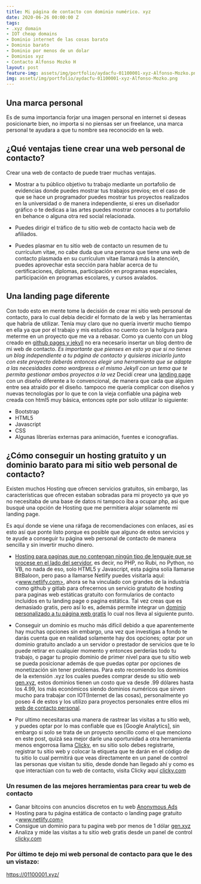 ```yaml
---
title: Mi página de contacto con dominio numérico. xyz
date: 2020-06-26 00:00:00 Z
tags:
- .xyz domain
- IOT cheap domains
- Dominio internet de las cosas barato
- Dominio barato
- Dominio por menos de un dolar
- Dominios xyz
- Contacto Alfonso Mozko H
layout: post
feature-img: assets/img/portfolio/aydacfu-01100001-xyz-Alfonso-Mozko.png
img: assets/img/portfolio/aydacfu-01100001-xyz-Alfonso-Mozko.png
---
```


## Una marca personal
Es de suma importancia forjar una imagen personal en internet si deseas posicionarte bien, no importa si no piensas ser un freelance, una marca personal te ayudara a que tu nombre sea reconocido en la web.

## ¿Qué ventajas tiene crear una web personal de contacto?
Crear una web de contacto de puede traer muchas ventajas.

+ Mostrar a tu público objetivo tu trabajo mediante un portafolio de evidencias donde puedes mostrar tus trabajos previos; en el caso de que se hace un programador puedes mostrar tus proyectos realizados en la universidad o de manera independiente, si eres un diseñador gráfico o te dedicas a las artes puedes mostrar conoces a tu portafolio en behance o alguna otra red social relacionada.

+ Puedes dirigir el tráfico de tu sitio web de contacto hacia web de afiliados.

+ Puedes plasmar en tu sitio web de contacto un resumen de tu currículum vitae, no cabe duda que una persona que tiene una web de contacto plasmada en su currículum vitae llamará más la atención, puedes aprovechar esta sección para hablar acerca de tu certificaciones, diplomas, participación en programas especiales, participación en programas escolares, y cursos avalados.

## Una landing page diferente
Con todo esto en mente tome la decisión de crear mi sitio web personal de contacto, para lo cual debía decidir el formato de la web y las herramientas que habría de utilizar. Tenía muy claro que no quería invertir mucho tiempo en ella ya que por el trabajo y mis estudios no cuento con la holgura para meterme en un proyecto que me va a rebasar. Como ya cuento con un blog creado en [github pages y jekyll](https://pages.github.com/) no era necesario insertar un blog dentro de mi web de contacto. *Es importante que pienses en esto ya que si no tienes un blog independiente a tu página de contacto y quisieras iniciarlo junto con este proyecto deberás entonces elegir una herramienta que se adapte a las necesidades como wordpress o el mismo Jekyll con un tema que te permita gestionar ambos proyectos a la vez*
Decidí crear una [landing page]( https://es.wikipedia.org/wiki/P%C3%A1gina_de_aterrizaje) con un diseño diferente a lo convencional, de manera que cada que alguien entre sea atraído por el diseño. tampoco me quería complicar con diseños y nuevas tecnologías por lo que te con la vieja confiable una página web creada con html5 muy básica, entonces opte por solo utilizar lo siguiente:

+ Bootstrap
+ HTML5
+ Javascript
+ CSS
+ Algunas librerías externas para animación, fuentes e iconografías.

## ¿Cómo conseguir un hosting gratuito y un dominio barato para mi sitio web personal de contacto?
Existen muchos Hosting que ofrecen servicios gratuitos, sin embargo, las características que ofrecen estaban sobradas para mi proyecto ya que yo no necesitaba de una base de datos ni tampoco iba a ocupar php, asi que busqué una opción de Hosting que me permitiera alojar solamente mi landing page.

Es aquí donde se viene una ráfaga de recomendaciones con enlaces, así es esto así que ponte listo porque es posible que alguno de estos servicios y te ayude a conseguir tu página web personal de contacto de manera sencilla y sin invertir mucho dinero.

+ [Hosting para paginas que no contengan ningún tipo de lenguaje que se procese en el lado del servidor](https://www.netlify.com/), es decir, no PHP, no Rubi, no Python, no VB, no nada de eso, solo HTML5 y Javascript, esta página solía llamarse BitBaloon, pero paso a llamarse Netlify puedes visitarla aquí: <www.netlify.com>, ahora se ha vinculado con grandes de la industria como github y gitlab para ofrecernos un servicio gratuito de hosting para paginas web estáticas gratuito con formularios de contacto incluidos en tu landing page o pagina estática. Tal vez creas que es demasiado gratis, pero así lo es, además permite integrar un [dominio personalizado a tu página web gratis](https://gen.xyz/a/8566) lo cual nos lleva al siguiente punto.

+ Conseguir un dominio es mucho más difícil debido a que aparentemente hay muchas opciones sin embargo, una vez que investigas a fondo te darás cuenta que en realidad solamente hay dos opciones; optar por un dominio gratuito anclado a un servidor o prestador de servicios que te lo puede retirar en cualquier momento y entonces perderías todo tu trabajo, o pagar tu propio dominio de primer nivel para que tu sitio web se pueda posicionar además de que puedas optar por opciones de monetización sin tener problemas. Para esto recomiendo los dominios de la extensión .xyz los cuales puedes comprar desde su sitio web [gen.xyz](https://gen.xyz/a/8566), estos dominios tienen un costo que va desde .99 dólares hasta los 4.99, los más económicos siendo dominios numéricos que sirven mucho para trabajar con IOT(Internet de las cosas), personalmente yo poseo 4 de estos y los utilizo para proyectos personales entre ellos mi [web de contacto personal](https://01100001.xyz/).

+ Por ultimo necesitaras una manera de rastrear las visitas a tu sitio web, y puedes optar por lo mas confiable que es [Google Analytics], sin embargo si solo se trata de un proyecto sencillo como el que menciono en este post, quizá sea mejor darle una oportunidad a otra herramienta menos engorrosa llama [Clicky](http://clicky.com/101260205), en su sitio solo debes registrarte, registrar tu sitio web y colocar la etiqueta que te darán en el código de tu sitio lo cual permitirá que veas directamente en un panel de control las personas que visitan tu sitio, desde donde han llegado ahí y como es que interactúan con tu web de contacto, visita Clicky aquí [clicky.com](http://clicky.com/101260205)

### Un resumen de las mejores herramientas para crear tu web de contacto 

+ Ganar bitcoins con anuncios discretos en tu web [Anonymous Ads](https://a-ads.com?partner=1416871)
+ Hosting para tu página estática de contacto o landing page gratuito <www.netlify.com>
+ Consigue un dominio para tu pagina web por menos de 1 dólar [gen.xyz]( https://gen.xyz/a/8566)
+ Analiza y mide las visitas a tu sitio web gratis desde un panel de control [clicky.com](http://clicky.com/101260205)

### Por último te dejo mi web personal de contacto para que le des un vistazo:
<https://01100001.xyz/>